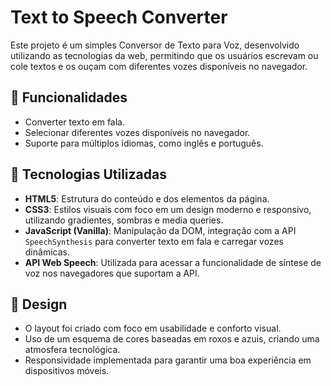 # Text to Speech Converter

Este projeto é um simples Conversor de Texto para Voz, desenvolvido utilizando as tecnologias da web, permitindo que os usuários escrevam ou cole textos e os ouçam com diferentes vozes disponíveis no navegador.

## 🚀 Funcionalidades

- Converter texto em fala.
- Selecionar diferentes vozes disponíveis no navegador.
- Suporte para múltiplos idiomas, como inglês e português.

## 🔧 Tecnologias Utilizadas

- **HTML5**: Estrutura do conteúdo e dos elementos da página.
- **CSS3**: Estilos visuais com foco em um design moderno e responsivo, utilizando gradientes, sombras e media queries.
- **JavaScript (Vanilla)**: Manipulação da DOM, integração com a API `SpeechSynthesis` para converter texto em fala e carregar vozes dinâmicas.
- **API Web Speech**: Utilizada para acessar a funcionalidade de síntese de voz nos navegadores que suportam a API.
  
## 🎨 Design

- O layout foi criado com foco em usabilidade e conforto visual.
- Uso de um esquema de cores baseadas em roxos e azuis, criando uma atmosfera tecnológica.
- Responsividade implementada para garantir uma boa experiência em dispositivos móveis.

